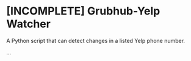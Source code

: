 # [INCOMPLETE] Grubhub-Yelp Watcher
A Python script that can detect changes in a listed Yelp phone number.

...
